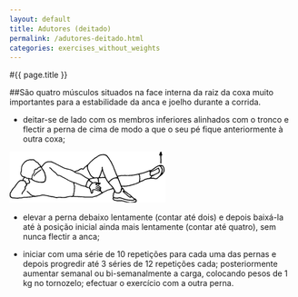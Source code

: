 ```yaml
---
layout: default
title: Adutores (deitado)
permalink: /adutores-deitado.html
categories: exercises_without_weights
---
```


#{{ page.title }}

##São quatro músculos situados na face interna da raiz da coxa muito importantes para a estabilidade da anca e joelho durante a corrida.

* deitar-se de lado com os membros inferiores alinhados com o tronco e flectir a perna de cima de modo a que o seu pé fique anteriormente à outra coxa;

![Adutores (deitado)](assets/quadricipetes_clip_image002.gif)

* elevar a perna debaixo lentamente (contar até dois) e depois baixá-la até à posição inicial ainda mais lentamente (contar até quatro), sem nunca flectir a anca;

* iniciar com uma série de 10 repetições para cada uma das pernas e depois progredir até 3 séries de 12 repetições cada; posteriormente aumentar semanal ou bi-semanalmente a carga, colocando pesos de 1 kg no tornozelo; efectuar o exercício com a outra perna.
